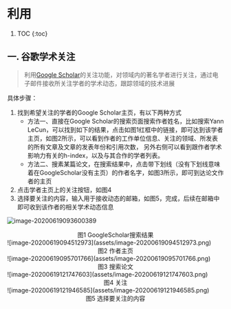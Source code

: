 # 利用

1. TOC
{:toc}

##  一. 谷歌学术关注

   > 利用[Google Scholar](https://scholar.google.com/)的关注功能，对领域内的著名学者进行关注，通过电子邮件接收所关注学者的学术动态，跟踪领域的技术进展

具体步骤：

1. 找到希望关注的学者的Google Scholar主页，有以下两种方式
   - 方法一、直接在Google Scholar的搜索页面搜索作者姓名，比如搜索Yann LeCun，可以找到如下的结果，点击如图1红框中的链接，即可达到该学者主页，如图2所示，可以看到作者的工作单位信息、关注的领域、所发表的所有文章及文章的发表年份和引用次数， 另外右侧可以看到跟作者学术影响力有关的h-index，以及与其合作的学者列表。
   - 方法二、搜素某篇论文，在搜索结果中，点击带下划线（没有下划线意味着在GoogleScholar没有主页）的作者名字，如图3所示，即可到达论文作者的主页
2. 点击学者主页上的关注按钮，如图4
3. 选择要关注的内容，输入用于接收动态的邮箱，如图5，完成，后续在邮箱中即可收到该作者的相关学术动态信息

![image-20200619093600389](assets/image-20200619093600389.png) 

<center>图1 GoogleScholar搜索结果</center>
![image-20200619094512973](assets/image-20200619094512973.png)
<center>图2 作者主页</center>
![image-20200619095701766](assets/image-20200619095701766.png)
<center>图3 搜索论文</center>
![image-20200619121747603](assets/image-20200619121747603.png)
<center>图4 关注</center>
![image-20200619121946585](assets/image-20200619121946585.png)

<center>图5 选择要关注的内容</center>
